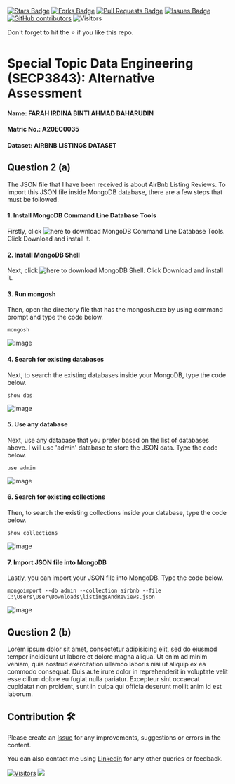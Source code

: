 <a href="https://github.com/drshahizan/SECP3843/stargazers"><img src="https://img.shields.io/github/stars/drshahizan/SECP3843" alt="Stars Badge"/></a>
<a href="https://github.com/drshahizan/SECP3843/network/members"><img src="https://img.shields.io/github/forks/drshahizan/SECP3843" alt="Forks Badge"/></a>
<a href="https://github.com/drshahizan/SECP3843/pulls"><img src="https://img.shields.io/github/issues-pr/drshahizan/SECP3843" alt="Pull Requests Badge"/></a>
<a href="https://github.com/drshahizan/SECP3843/issues"><img src="https://img.shields.io/github/issues/drshahizan/SECP3843" alt="Issues Badge"/></a>
<a href="https://github.com/drshahizan/SECP3843/graphs/contributors"><img alt="GitHub contributors" src="https://img.shields.io/github/contributors/drshahizan/SECP3843?color=2b9348"></a>
![Visitors](https://api.visitorbadge.io/api/visitors?path=https%3A%2F%2Fgithub.com%2Fdrshahizan%2FSECP3843&labelColor=%23d9e3f0&countColor=%23697689&style=flat)

Don't forget to hit the :star: if you like this repo.

# Special Topic Data Engineering (SECP3843): Alternative Assessment

#### Name: FARAH IRDINA BINTI AHMAD BAHARUDIN
#### Matric No.: A20EC0035
#### Dataset: AIRBNB LISTINGS DATASET

## Question 2 (a)

The JSON file that I have been received is about AirBnb Listing Reviews. To import this JSON file inside MongoDB database, there are a few steps that must be followed.

#### 1. Install MongoDB Command Line Database Tools

Firstly, click ![here](https://www.mongodb.com/try/download/bi-connector) to download MongoDB Command Line Database Tools. Click Download and install it.

#### 2. Install MongoDB Shell

Next, click ![here](https://www.mongodb.com/try/download/bi-connector) to download MongoDB Shell. Click Download and install it.

#### 3. Run mongosh

Then, open the directory file that has the mongosh.exe by using command prompt and type the code below. 

```
mongosh
```

![image](https://github.com/drshahizan/SECP3843/submission/FarahIrdina/question2/files/images/mongosh.png)

#### 4. Search for existing databases

Next, to search the existing databases inside your MongoDB, type the code below. 

```
show dbs
```

![image](https://github.com/drshahizan/SECP3843/submission/FarahIrdina/question2/files/images/dbs.png)

#### 5. Use any database

Next, use any database that you prefer based on the list of databases above. I will use 'admin' database to store the JSON data. Type the code below. 

```
use admin
```

![image](https://github.com/drshahizan/SECP3843/submission/FarahIrdina/question2/files/images/admin.png)

#### 6. Search for existing collections

Then, to search the existing collections inside your database, type the code below. 

```
show collections
```

![image](https://github.com/drshahizan/SECP3843/submission/FarahIrdina/question2/files/images/collections.png)

#### 7. Import JSON file into MongoDB

Lastly, you can import your JSON file into MongoDB. Type the code below. 

```
mongoimport --db admin --collection airbnb --file C:\Users\User\Downloads\listingsAndReviews.json
```

![image](https://github.com/drshahizan/SECP3843/submission/FarahIrdina/question2/files/images/mongoimport.png)

## Question 2 (b)
Lorem ipsum dolor sit amet, consectetur adipisicing elit, sed do eiusmod tempor incididunt ut labore et dolore magna aliqua. Ut enim ad minim veniam, quis nostrud exercitation ullamco laboris nisi ut aliquip ex ea commodo consequat. Duis aute irure dolor in reprehenderit in voluptate velit esse cillum dolore eu fugiat nulla pariatur. Excepteur sint occaecat cupidatat non proident, sunt in culpa qui officia deserunt mollit anim id est laborum.

## Contribution 🛠️
Please create an [Issue](https://github.com/drshahizan/special-topic-data-engineering/issues) for any improvements, suggestions or errors in the content.

You can also contact me using [Linkedin](https://www.linkedin.com/in/drshahizan/) for any other queries or feedback.

[![Visitors](https://api.visitorbadge.io/api/visitors?path=https%3A%2F%2Fgithub.com%2Fdrshahizan&labelColor=%23697689&countColor=%23555555&style=plastic)](https://visitorbadge.io/status?path=https%3A%2F%2Fgithub.com%2Fdrshahizan)
![](https://hit.yhype.me/github/profile?user_id=81284918)



